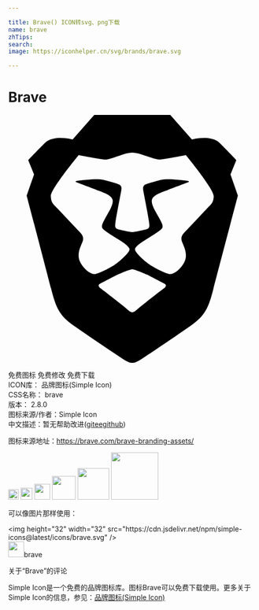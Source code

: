 ```yaml
---

title: Brave() ICON转svg、png下载
name: brave
zhTips: 
search: 
image: https://iconhelper.cn/svg/brands/brave.svg

---
```


# Brave  <small style="font-size: 60%;font-weight: 100"></small>

<div id="svg" class="svg-wrap">
<svg role="img" viewBox="0 0 24 24" xmlns="http://www.w3.org/2000/svg"><title>Brave icon</title><path d="M15.68 0l2.096 2.38s1.84-.512 2.709.358c.868.87 1.584 1.638 1.584 1.638l-.562 1.381.715 2.047s-2.104 7.98-2.35 8.955c-.486 1.919-.818 2.66-2.198 3.633-1.38.972-3.884 2.66-4.293 2.916-.409.256-.92.692-1.38.692-.46 0-.97-.436-1.38-.692a185.796 185.796 0 01-4.293-2.916c-1.38-.973-1.712-1.714-2.197-3.633-.247-.975-2.351-8.955-2.351-8.955l.715-2.047-.562-1.381s.716-.768 1.585-1.638c.868-.87 2.708-.358 2.708-.358L8.321 0h7.36zm-3.679 14.936c-.14 0-1.038.317-1.758.69-.72.373-1.242.637-1.409.742-.167.104-.065.301.087.409.152.107 2.194 1.69 2.393 1.866.198.175.489.464.687.464.198 0 .49-.29.688-.464.198-.175 2.24-1.759 2.392-1.866.152-.108.254-.305.087-.41-.167-.104-.689-.368-1.41-.741-.72-.373-1.617-.69-1.757-.69zm0-11.278s-.409.001-1.022.206-1.278.46-1.584.46c-.307 0-2.581-.434-2.581-.434S4.119 7.152 4.119 7.849c0 .697.339.881.68 1.243l2.02 2.149c.192.203.59.511.356 1.066-.235.555-.58 1.26-.196 1.977.384.716 1.042 1.194 1.464 1.115.421-.08 1.412-.598 1.776-.834.364-.237 1.518-1.19 1.518-1.554 0-.365-1.193-1.02-1.413-1.168-.22-.15-1.226-.725-1.247-.95-.02-.227-.012-.293.284-.851.297-.559.831-1.304.742-1.8-.089-.495-.95-.753-1.565-.986-.615-.232-1.799-.671-1.947-.74-.148-.068-.11-.133.339-.175.448-.043 1.719-.212 2.292-.052.573.16 1.552.403 1.632.532.079.13.149.134.067.579-.081.445-.5 2.581-.541 2.96-.04.38-.12.63.288.724.409.094 1.097.256 1.333.256s.924-.162 1.333-.256c.408-.093.329-.344.288-.723-.04-.38-.46-2.516-.541-2.961-.082-.445-.012-.45.067-.579.08-.129 1.059-.372 1.632-.532.573-.16 1.845.009 2.292.052.449.042.487.107.339.175-.148.069-1.332.508-1.947.74-.615.233-1.476.49-1.565.986-.09.496.445 1.241.742 1.8.297.558.304.624.284.85-.02.226-1.026.802-1.247.95-.22.15-1.413.804-1.413 1.169 0 .364 1.154 1.317 1.518 1.554.364.236 1.355.755 1.776.834.422.079 1.08-.4 1.464-1.115.384-.716.039-1.422-.195-1.977-.235-.555.163-.863.355-1.066l2.02-2.149c.341-.362.68-.546.68-1.243 0-.697-2.695-3.96-2.695-3.96s-2.274.436-2.58.436c-.307 0-.972-.256-1.585-.461-.613-.205-1.022-.206-1.022-.206z"/></svg>
</div>
<detail full-name='brave'></detail>

<div class="detail-page">
<p>
<span><span class="badge-success badge">免费图标</span> <span class="badge-success badge">免费修改</span>  <span class="badge-success badge">免费下载</span> </span>
<br/>
<span>
ICON库：
<span class="badge-secondary badge">品牌图标(Simple Icon)</span> 
</span>
<br/>
<span>
CSS名称：
<span class="badge-secondary badge">brave</span> 
</span>

<br/>
<span>
版本：
<span class="badge-secondary badge">2.8.0</span> 
</span>
<br/>
<span>图标来源/作者：<span class="badge-light badge">Simple Icon</span></span> 
<br/>
<span class="zh-detail">中文描述：暂无<span class="help-link"><span>帮助改进</span>(<a href="https://gitee.com/liuwave/icon-helper/edit/master/json/brands/brave.json" target="_blank" rel="noopener noreferrer">gitee</a><a href="https://github.com/liuwave/icon-helper/edit/master/json/brands/brave.json" target="_blank" rel="noopener noreferrer">github</a></span>)</span><br/>
</p>
</div><div class="description description alert alert-light"><p>图标来源地址：<a href="https://brave.com/brave-branding-assets/" target="_blank" rel="noopener noreferrer">https://brave.com/brave-branding-assets/</a></p></div>
<div class="alert alert-dark">
<img height="21" width="21" src="https://cdn.jsdelivr.net/npm/simple-icons@latest/icons/brave.svg" />
<img height="24" width="24" src="https://cdn.jsdelivr.net/npm/simple-icons@latest/icons/brave.svg" />
<img height="32" width="32" src="https://cdn.jsdelivr.net/npm/simple-icons@latest/icons/brave.svg" />
<img height="48" width="48" src="https://cdn.jsdelivr.net/npm/simple-icons@latest/icons/brave.svg" />
<img height="64" width="64" src="https://cdn.jsdelivr.net/npm/simple-icons@latest/icons/brave.svg" />
<img height="96" width="96" src="https://cdn.jsdelivr.net/npm/simple-icons@latest/icons/brave.svg" />

</div>
<div>
  <p>可以像图片那样使用：    
  </p>
  <div class="alert alert-primary" style="font-size: 14px">
    &lt;img height="32" width="32" src="https://cdn.jsdelivr.net/npm/simple-icons@latest/icons/brave.svg" /&gt;
    <copy-btn content='<img height="32" width="32" src="https://cdn.jsdelivr.net/npm/simple-icons@latest/icons/brave.svg" />'></copy-btn>
  </div>
  <div class="alert alert-secondary">
    <img height="32" width="32" src="https://cdn.jsdelivr.net/npm/simple-icons@latest/icons/brave.svg" />brave
    <copy-btn content="brave" btn-title="复制图标名称"></copy-btn>
  </div>
</div>

<Vssue title="关于“Brave”的评论" >关于“Brave”的评论</Vssue>


<div><p>Simple Icon是一个免费的品牌图标库。图标Brave可以免费下载使用。更多关于  Simple Icon的信息，参见：<a target="_blank" href="https://iconhelper.cn/brands.html">品牌图标(Simple Icon)</a>
</p></div>

